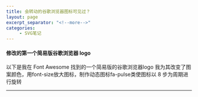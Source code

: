 ```yaml
---
title: 会转动的谷歌浏览器图标可见过？
layout: page
excerpt_separator: "<!--more-->"
categories: 
     - SVG笔记
---
```



#### 修改的第一个简易版谷歌浏览器 logo
<!--more-->
以下是我在 Font Awesome 找到的一个简易版的谷歌浏览器logo
我为其改变了图案颜色，用font-size放大图标，制作动态图标fa-pulse类使图标以 8 步为周期进行旋转
***
<head>
<meta name="viewport" content="width=device-width, initial-scale=1">
<link rel="stylesheet" href="https://cdn.staticfile.org/font-awesome/4.7.0/css/font-awesome.css">
</head>
<body>
<i class="fa fa-chrome"></i>
<i class="fa fa-chrome fa-spin" style="font-size:48px;color:red"></i>
</body>
